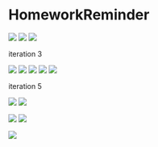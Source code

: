 # HomeworkReminder

![](http://i.imgur.com/ENN3U6M.png)
![](http://i.imgur.com/2zci8eg.png)
![](http://i.imgur.com/byJYsX0.png)

iteration 3

![](http://i.imgur.com/fE4PczU.png)
![](http://i.imgur.com/McLkudd.png)
![](http://i.imgur.com/7SC16WK.png)
![](http://i.imgur.com/LoO84dB.png)
![](http://i.imgur.com/5nay1Gm.png)

iteration 5

![](http://i.imgur.com/JoOtWcH.png)
![](http://i.imgur.com/NPRV30W.png)

![](http://i.imgur.com/yqsevWN.png)
![](http://i.imgur.com/H1TAE2v.png)

![](http://i.imgur.com/YKBcJDw.png?1)


